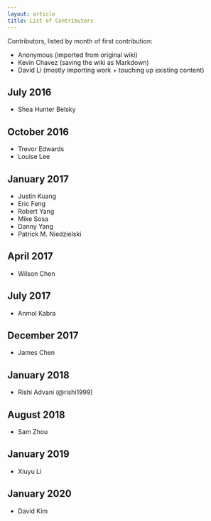 ```yaml
---
layout: article
title: List of Contributors
---
```


Contributors, listed by month of first contribution:

- Anonymous (imported from original wiki)
- Kevin Chavez (saving the wiki as Markdown)
- David Li (mostly importing work + touching up existing content)

## July 2016

- Shea Hunter Belsky

## October 2016

- Trevor Edwards
- Louise Lee

## January 2017

- Justin Kuang
- Eric Feng
- Robert Yang
- Mike Sosa
- Danny Yang
- Patrick M. Niedzielski

## April 2017

- Wilson Chen

## July 2017

- Anmol Kabra

## December 2017

- James Chen

## January 2018

- Rishi Advani (@rishi1999)

## August 2018

- Sam Zhou

## January 2019

- Xiuyu Li

## January 2020

- David Kim
